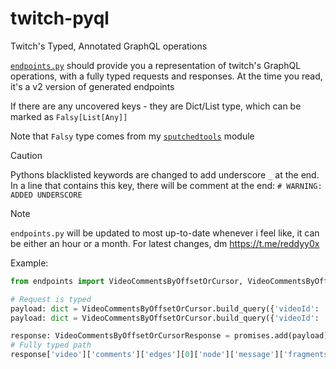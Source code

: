 # twitch-pyql

Twitch's Typed, Annotated GraphQL operations

[`endpoints.py`](endpoints.py) should provide you a representation of twitch's GraphQL operations, with a fully typed requests and responses. At the time you read, it's a v2 version of generated endpoints

If there are any uncovered keys - they are Dict/List type, which can be marked as `Falsy[List[Any]]`

Note that `Falsy` type comes from my [`sputchedtools`](https://pypi.org/project/sputchedtools) module

> [!CAUTION]
> Pythons blacklisted keywords are changed to add underscore `_` at the end. In a line that contains this key, there will be comment at the end: `# WARNING: ADDED UNDERSCORE`

> [!NOTE]
> `endpoints.py` will be updated to most up-to-date whenever i feel like, it can be either an hour or a month. For latest changes, dm https://t.me/reddyy0x

Example:

```python
from endpoints import VideoCommentsByOffsetOrCursor, VideoCommentsByOffsetOrCursorResponse

# Request is typed
payload: dict = VideoCommentsByOffsetOrCursor.build_query({'videoId': ..., 'contentOffsetSeconds': ...})
payload: dict = VideoCommentsByOffsetOrCursor.build_query({'videoId': ..., 'cursor': ...})

response: VideoCommentsByOffsetOrCursorResponse = promises.add(payload)
# Fully typed path
response['video']['comments']['edges'][0]['node']['message']['fragments'][0]['text']
